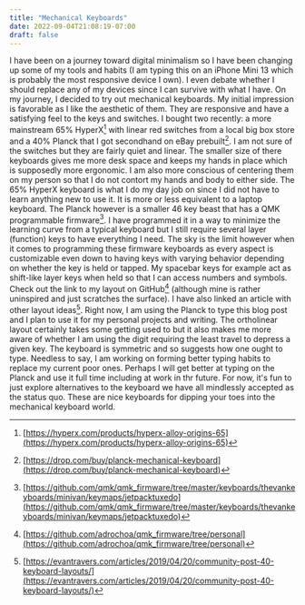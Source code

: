 ```yaml
---
title: "Mechanical Keyboards"
date: 2022-09-04T21:08:19-07:00
draft: false
---
```

I have been on a journey toward digital minimalism so I have been changing up some of my tools and habits
(I am typing this on an iPhone Mini 13 which is probably the most responsive device I own).
I even debate whether I should replace any of my devices since I can survive with what I have.
On my journey, I decided to try out mechanical keyboards.
My initial impression is favorable as I like the aesthetic of them.
They are responsive and have a satisfying feel to the keys and switches.
I bought two recently: a more mainstream 65% HyperX[^1] with linear red switches from a local big box store and a 40% Planck that I got secondhand on eBay prebuilt[^2].
I am not sure of the switches but they are fairly quiet and linear.
The smaller size of there keyboards gives me more desk space and keeps my hands in place which is supposedly more ergonomic.
I am also more conscious of centering them on my person so that I do not contort my hands and body to either side.
The 65% HyperX keyboard is what I do my day job on since I did not have to learn anything new to use it.
It is more or less equivalent to a laptop keyboard.
The Planck however is a smaller 46 key beast that has a QMK programmable firmware[^3].
I have programmed it in a way to minimize the learning curve from a typical keyboard but I still require several layer (function) keys to have everything I need.
The sky is the limit however when it comes to programming these firmware keyboards as every aspect is customizable even down to having keys with varying behavior depending on whether the key is held or tapped.
My spacebar keys for example act as shift-like layer keys when held so that I can access numbers and symbols.
Check out the link to my layout on GitHub[^4] (although mine is rather uninspired and just scratches the surface).
I have also linked an article with other layout ideas[^5].
Right now, I am using the Planck to type this blog post and I plan to use it for my personal projects and writing.
The ortholinear layout certainly takes some getting used to but it also makes me more aware of whether I am using the digit requiring the least travel to depress a given key.
The keyboard is symmetric and so suggests how one ought to type.
Needless to say, I am working on forming better typing habits to replace my current poor ones.
Perhaps I will get better at typing on the Planck and use it full time including at work in thr future.
For now, it's fun to just explore alternatives to the keyboard we have all mindlessly accepted as the status quo.
These are nice keyboards for dipping your toes into the mechanical keyboard world.

[^1]: [https://hyperx.com/products/hyperx-alloy-origins-65](https://hyperx.com/products/hyperx-alloy-origins-65)
[^2]: [https://drop.com/buy/planck-mechanical-keyboard](https://drop.com/buy/planck-mechanical-keyboard)
[^3]: [https://github.com/qmk/qmk_firmware/tree/master/keyboards/thevankeyboards/minivan/keymaps/jetpacktuxedo](https://github.com/qmk/qmk_firmware/tree/master/keyboards/thevankeyboards/minivan/keymaps/jetpacktuxedo)
[^4]: [https://github.com/adrochoa/qmk_firmware/tree/personal](https://github.com/adrochoa/qmk_firmware/tree/personal)
[^5]: [https://evantravers.com/articles/2019/04/20/community-post-40-keyboard-layouts/](https://evantravers.com/articles/2019/04/20/community-post-40-keyboard-layouts/)

